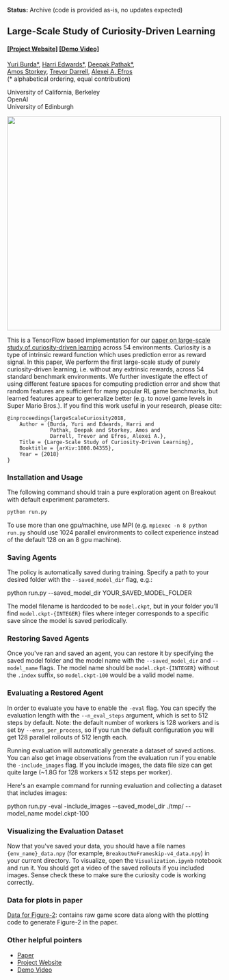 **Status:** Archive (code is provided as-is, no updates expected)

## Large-Scale Study of Curiosity-Driven Learning ##
#### [[Project Website]](https://pathak22.github.io/large-scale-curiosity/) [[Demo Video]](https://youtu.be/l1FqtAHfJLI)

[Yuri Burda*](https://sites.google.com/site/yburda/), [Harri Edwards*](https://github.com/harri-edwards/), [Deepak Pathak*](https://people.eecs.berkeley.edu/~pathak/), <br/>[Amos Storkey](http://homepages.inf.ed.ac.uk/amos/), [Trevor Darrell](https://people.eecs.berkeley.edu/~trevor/), [Alexei A. Efros](https://people.eecs.berkeley.edu/~efros/)<br/>
(&#42; alphabetical ordering, equal contribution)

University of California, Berkeley<br/>
OpenAI<br/>
University of Edinburgh

<a href="https://pathak22.github.io/large-scale-curiosity/">
<img src="https://pathak22.github.io/large-scale-curiosity/resources/teaser.jpg" width="500">
</img></a>

This is a TensorFlow based implementation for our [paper on large-scale study of curiosity-driven learning](https://pathak22.github.io/large-scale-curiosity/) across
54 environments. Curiosity is a type of intrinsic reward function which uses prediction error as reward signal. In this paper, We perform the first large-scale study of purely curiosity-driven learning, i.e. without any extrinsic rewards, across 54 standard benchmark environments. We further investigate the effect of using different feature spaces for computing prediction error and show that random features are sufficient for many popular RL game benchmarks, but learned features appear to generalize better (e.g. to novel game levels in Super Mario Bros.). If you find this work useful in your research, please cite:

    @inproceedings{largeScaleCuriosity2018,
        Author = {Burda, Yuri and Edwards, Harri and
                  Pathak, Deepak and Storkey, Amos and
                  Darrell, Trevor and Efros, Alexei A.},
        Title = {Large-Scale Study of Curiosity-Driven Learning},
        Booktitle = {arXiv:1808.04355},
        Year = {2018}
    }

### Installation and Usage
The following command should train a pure exploration agent on Breakout with default experiment parameters.
```bash
python run.py
```
To use more than one gpu/machine, use MPI (e.g. `mpiexec -n 8 python run.py` should use 1024 parallel environments to collect experience instead of the default 128 on an 8 gpu machine).

### Saving Agents

The policy is automatically saved during training. Specify a path to your desired folder with the `--saved_model_dir` flag, e.g.:

python run.py --saved_model_dir YOUR_SAVED_MODEL_FOLDER

The model filename is hardcoded to be `model.ckpt`, but in your folder you'll find `model.ckpt-{INTEGER}` files where integer corresponds to a specific save since the model is saved periodically.

### Restoring Saved Agents

Once you've ran and saved an agent, you can restore it by specifying the saved model folder and the model name with the `--saved_model_dir` and `--model_name` flags. The model name should be `model.ckpt-{INTEGER}` without the `.index` suffix, so `model.ckpt-100` would be a valid model name.

### Evaluating a Restored Agent

In order to evaluate you have to enable the `-eval` flag. You can specify the evaluation length with the `--n_eval_steps` argument, which is set to 512 steps by default. Note: the default number of workers is 128 workers and is set by `--envs_per_process`, so if you run the default configuration you will get 128 parallel rollouts of 512 length each.  

Running evaluation will automatically generate a dataset of saved actions. You can also get image observations from the evaluation run if you enable the `-include_images` flag. If you include images, the data file size can get quite large (~1.8G for 128 workers x 512 steps per worker).

Here's an example command for running evaluation and collecting a dataset that includes images:

python run.py -eval -include_images --saved_model_dir ./tmp/ --model_name model.ckpt-100

### Visualizing the Evaluation Dataset 

Now that you've saved your data, you should have a file names `{env_name}_data.npy` (for example, `BreakoutNoFrameskip-v4_data.npy`) in your current directory. To visualize, open the `Visualization.ipynb` notebook and run it. You should get a video of the saved rollouts if you included images. Sense check these to make sure the curiosity code is working correctly.

### Data for plots in paper

[Data for Figure-2](https://www.dropbox.com/s/ufr7o8g9omb9zpl/experiments.tar.gz): contains raw game score data along with the plotting code to generate Figure-2 in the paper.


### Other helpful pointers
- [Paper](https://pathak22.github.io/large-scale-curiosity/resources/largeScaleCuriosity2018.pdf)
- [Project Website](https://pathak22.github.io/large-scale-curiosity/)
- [Demo Video](https://youtu.be/l1FqtAHfJLI)
